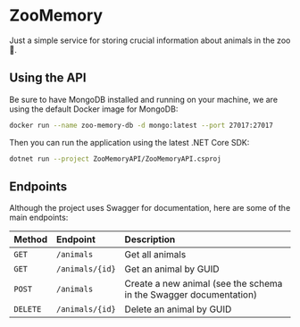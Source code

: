 # ZooMemory

Just a simple service for storing crucial information about animals in the zoo 🦁.

## Using the API

Be sure to have MongoDB installed and running on your machine, we are using the default Docker image for MongoDB: 

```bash
docker run --name zoo-memory-db -d mongo:latest --port 27017:27017
```

Then you can run the application using the latest .NET Core SDK:

```bash
dotnet run --project ZooMemoryAPI/ZooMemoryAPI.csproj
```

## Endpoints
Although the project uses Swagger for documentation, here are some of the main endpoints:

| Method   | Endpoint        | Description                                                       |
|:---------|:----------------|:------------------------------------------------------------------|
| `GET`    | `/animals`      | Get all animals                                                   |
| `GET`    | `/animals/{id}` | Get an animal by GUID                                             |
| `POST`   | `/animals`      | Create a new animal (see the schema in the Swagger documentation) |
| `DELETE` | `/animals/{id}` | Delete an animal by GUID                                          |
